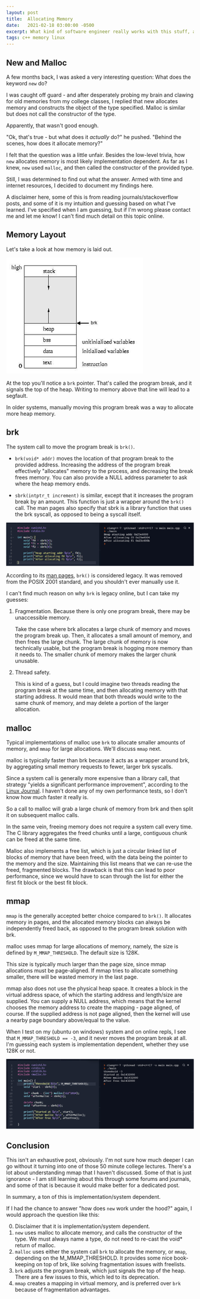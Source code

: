 ```yaml
---
layout: post
title:  Allocating Memory
date:   2021-02-18 03:00:00 -0500
excerpt: What kind of software engineer really works with this stuff, anyway?
tags: c++ memory linux
---
```


## New and Malloc
A few months back, I was asked a very interesting question: What does the keyword `new` do?

I was caught off guard - and after desperately probing my brain and clawing for old memories from my college classes, I replied that new allocates memory and constructs the object of the type specified. Malloc is similar but does not call the constructor of the type.

Apparently, that wasn't good enough.

"Ok, that's true - but what does it _actually_ do?" he pushed. "Behind the scenes, how does it allocate memory?"

I felt that the question was a little unfair. Besides the low-level trivia, how `new` allocates memory is most likely implementation dependent. As far as I knew, `new` used `malloc`, and then called the constructor of the provided type.

Still, I was determined to find out what the answer. Armed with time and internet resources, I decided to document my findings here.

A disclaimer here, some of this is from reading journals/stackoverflow posts, and some of it is my intuition and guessing based on what I've learned. I've specified when I am guessing, but if I'm wrong please contact me and let me know! I can't find much detail on this topic online.

## Memory Layout
Let's take a look at how memory is laid out.

<img src="/assets/img/memorylayout.jpg" />

At the top you'll notice a `brk` pointer. That's called the program break, and it signals the top of the heap.
Writing to memory above that line will lead to a segfault.

In older systems, manually moving this program break was a way to allocate more heap memory.

## brk
The system call to move the program break is `brk()`.

- `brk(void* addr)` moves the location of that program break to the provided address. Increasing the address of the program break effectively "allocates" memory to the process, and decreasing the break frees memory. You can also provide a NULL address parameter to ask where the heap memory ends.

- `sbrk(intptr_t increment)` is similar, except that it increases the program break by an amount. This function is just a wrapper around the `brk()` call. The man pages also specify that sbrk is a library function that uses the brk syscall, as opposed to being a syscall itself.

<img src="/assets/img/sbrk-example.png" />

According to its [man pages](https://man7.org/linux/man-pages/man2/brk.2.html), `brk()` is considered legacy. It was removed from the POSIX 2001 standard, and you shouldn't ever manually use it.

I can't find much reason on why `brk` is legacy online, but I can take my guesses:

1. Fragmentation. Because there is only one program break, there may be unaccessible memory.

    Take the case where brk allocates a large chunk of memory and moves the program break up. Then, it allocates a small amount of memory, and then frees the large chunk. The large chunk of memory is now technically usable, but the program break is hogging more memory than it needs to. The smaller chunk of memory makes the larger chunk unusable.

2. Thread safety.

    This is kind of a guess, but I could imagine two threads reading the program break at the same time, and then allocating memory with that starting address. It would mean that both threads would write to the same chunk of memory, and may delete a portion of the larger allocation.

## malloc
Typical implementations of malloc use `brk` to allocate smaller amounts of memory, and `mmap` for large allocations. We'll discuss `mmap` next.

malloc is typically faster than brk because it acts as a wrapper around brk, by aggregating small memory requests to fewer, larger brk syscalls.

Since a system call is generally more expensive than a library call, that strategy "yields a significant performance improvement", according to the [Linux Journal](https://www.linuxjournal.com/article/6390). I haven't done any of my own performance tests, so I don't know how much faster it really is.

So a call to malloc will grab a large chunk of memory from brk and then split it on subsequent malloc calls.

In the same vein, freeing memory does not require a system call every time. The C library aggregates the freed chunks until a large, contiguous chunk can be freed at the same time.

Malloc also implements a free list, which is just a circular linked list of blocks of memory that have been freed, with the data being the pointer to the memory and the size. Maintaining this list means that we can re-use the freed, fragmented blocks. The drawback is that this can lead to poor performance, since we would have to scan through the list for either the first fit block or the best fit block.

## mmap
`mmap` is the generally accepted better choice compared to `brk()`. It allocates memory in pages, and the allocated memory blocks can always be independently freed back, as opposed to the program break solution with brk.

malloc uses mmap for large allocations of memory, namely, the size is defined by `M_MMAP_THRESHOLD`. The default size is 128K.

This size is typically much larger than the page size, since mmap allocations must be page-aligned. If mmap tries to allocate something smaller, there will be wasted memory in the last page.

mmap also does not use the physical heap space. It creates a block in the virtual address space, of which the starting address and length/size are supplied. You can supply a NULL address, which means that the kernel chooses the memory address to create the mapping - page aligned, of course. If the supplied address is not page aligned, then the kernel will use a nearby page boundary above/equal to the value.

When I test on my (ubuntu on windows) system and on online repls, I see that `M_MMAP_THRESHOLD == -3`, and it never moves the program break at all. I'm guessing each system is implementation dependent, whether they use 128K or not.

<img src="/assets/img/mmap-example.png" />

## Conclusion
This isn't an exhaustive post, obviously. 
I'm not sure how much deeper I can go without it turning into one of those 50 minute college lectures. There's a lot about understanding mmap that I haven't discussed. Some of that is just ignorance - I am still learning about this through some forums and journals, and some of that is because it would make better for a dedicated post.

In summary, a ton of this is implementation/system dependent.

If I had the chance to answer "how does `new` work under the hood?" again, I would approach the question like this:

0. Disclaimer that it is implementation/system dependent.
1. `new` uses malloc to allocate memory, and calls the constructor of the type. We must always name a type, do not need to re-cast the void* return of malloc.
2. `malloc` uses either the system call `brk` to allocate the memory, or `mmap`, depending on the M_MMAP_THRESHOLD. It provides some nice book-keeping on top of brk, like solving fragmentation issues with freelists.
3. `brk` adjusts the program break, which just signals the top of the heap. There are a few issues to this, which led to its deprecation.
4. `mmap` creates a mapping in virtual memory, and is preferred over `brk` because of fragmentation advantages.
